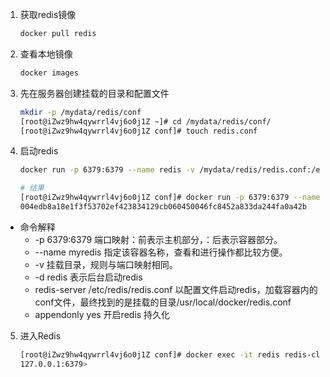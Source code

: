 1. 获取redis镜像
    ```dockerfile
    docker pull redis
    ```

2. 查看本地镜像
    ```dockerfile
    docker images
    ```

3. 先在服务器创建挂载的目录和配置文件
    ```bash
    mkdir -p /mydata/redis/conf
    [root@iZwz9hw4qywrrl4vj6o0j1Z ~]# cd /mydata/redis/conf/
    [root@iZwz9hw4qywrrl4vj6o0j1Z conf]# touch redis.conf
    ```

4. 启动redis
    ```bash
    docker run -p 6379:6379 --name redis -v /mydata/redis/redis.conf:/etc/redis/redis.conf -v /mydata/redis/data:/data -d redis redis-server /etc/redis/redis.conf --appendonly yes

    # 结果
    [root@iZwz9hw4qywrrl4vj6o0j1Z conf]# docker run -p 6379:6379 --name redis -v /mydata/redis/redis.conf:/etc/redis/redis.conf -v /mydata/redis/data:/data -d redis redis-server /etc/redis/redis.conf --appendonly yes
    004edb8a18e1f3f53702ef423834129cb060450046fc8452a833da244fa0a42b
    ```

* 命令解释
  * -p 6379:6379 端口映射：前表示主机部分，：后表示容器部分。
  * --name myredis 指定该容器名称，查看和进行操作都比较方便。
  * -v 挂载目录，规则与端口映射相同。
  * -d redis 表示后台启动redis
  * redis-server /etc/redis/redis.conf 以配置文件启动redis，加载容器内的conf文件，最终找到的是挂载的目录/usr/local/docker/redis.conf
  * appendonly yes 开启redis 持久化

5. 进入Redis
    ```bash
    [root@iZwz9hw4qywrrl4vj6o0j1Z conf]# docker exec -it redis redis-cli
    127.0.0.1:6379>
    ```

